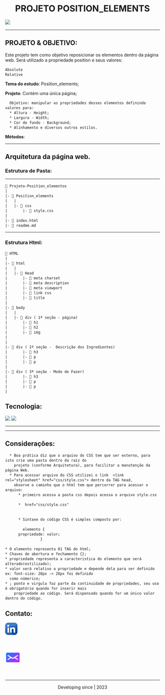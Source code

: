 # <center> PROJETO POSITION_ELEMENTS</center>
![](img/bolo.png)

---

## PROJETO & OBJETIVO:
Este projeto tem como objetivo reposicionar os elementos dentro da página web. Será utilizado a propriedade position e seus valores:

    Absolute
    Relative




__Tema do estudo__: Position_elements;

__Projeto__:  Contém uma única página;

      Objetivo: manipular as propriedades desses elementos definindo valores para:
      * Altura - Height;
      * Largura - Width;
      * Cor de fundo - Background;
      * Alinhamento e diversos outros estilos.


 __Métodos__:

 

---
## Arquitetura da página web.

### Estrutura de Pasta:
---

    📁 Projeto-Position_elementos
    |
    |- 📁 Position_elements
    |   |
    |   |- 📁 css
    |       |- 📑 style.css
    |   
    |- 📑 index.html
    |- 📑 readme.md
  


---
### Estrutura Html:

    📁 HTML
    |
    |- 📁 html
    |   |
    |   |- 📁 Head
    |       |- 📑 meta charset
    |       |- 📑 meta description
    |       |- 📑 meta viewport
    |       |- 📑 link css
    |       |- 📑 title
    |
    |- 📁 body
    |   |      
    |   |- 📁 div ( 1ª seção - página)
    |       |- 📑 h1
    |       |- 📑 h2
    |       |- 📑 img
    |    
    |
    |- 📁 div ( 2ª seção -  Descrição dos Ingredientes)
    |       |- 📑 h3
    |       |- 📑 p
    |       |- 📑 p
    |
    |- 📁 div ( 3ª seção - Modo de Fazer)
    |       |- 📑 h3
    |       |- 📑 p
    |       |- 📑 p
    |
   

## Tecnologia:
![](https://img.shields.io/badge/HTML-239120?style=for-the-badge&logo=html5&logoColor=white)
![](https://img.shields.io/badge/CSS-239120?&style=for-the-badge&logo=css3&logoColor=white)  

___

---
## Considerações:

      * Boa prática diz que o arquivo do CSS tem que ser externo, para isto crie uma pasta dentro da raiz do      
        projeto (conforme Arquitetura), para facilitar a manutenção da página Web.
      * Para acessar arquivo do CSS utilizei o link  <link rel="stylesheet" href="css/style.css"> dentro da TAG head, 
        observe o caminho que o html tem que percorrer para acessar o arquivo:
          * primeiro acessa a pasta css depois acessa o arquivo style.css  

          *  href="css/style.css"  


          * Sintaxe do código CSS é simples composto por:  

            elemento {
          propriedade: valor;
                    }

    * O elemento representa 01 TAG do html;
    * Chaves de abertura e fechamento {};
    * propriedade representa a caracteristica do elemento que será alterado(estilizado);
    * valor será relativo a propriedade e depende dela para ser definido ex: font-size: 28px -> 28px foi definido       
      como númerico;
    * ; ponto e virgula faz parte da continuidade de propriedades, seu uso é obrigatório quando for inserir mais 
        propriedade ao código. Será dispensado quando for um único valor dentro do código.



## Contato:




<widht><a href="https://www.linkedin.com/in/nilva-pires" target="_blank">
<img text-align="left"  src="img/linkedin.png" alt="linkedin" width="40px" height="40px"></a></widht>  

<br>


 <left><a href="mailto:piresnilva@gmail.com" target="_blank">
<img text-align="right" src="img/email.png" alt="e-mail"  width="50px" height="50px"></a>  </left>

<br>  

___

<center>Developing since | 2023</center> 
